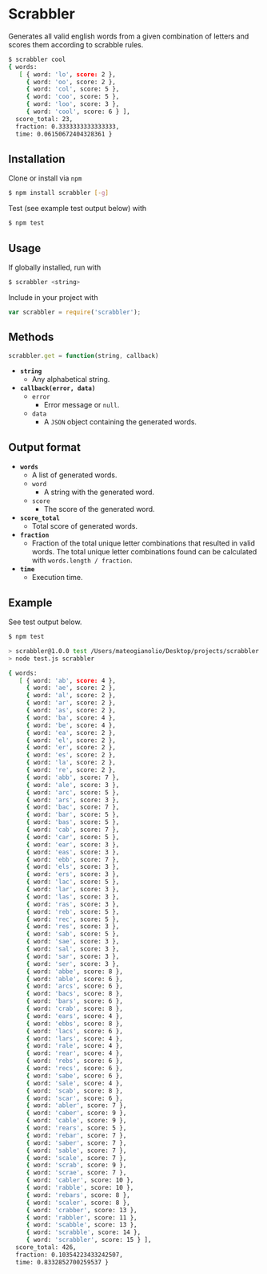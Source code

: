 # Scrabbler

Generates all valid english words from a given combination of letters and scores them according to scrabble rules.

```bash
$ scrabbler cool
{ words: 
   [ { word: 'lo', score: 2 },
     { word: 'oo', score: 2 },
     { word: 'col', score: 5 },
     { word: 'coo', score: 5 },
     { word: 'loo', score: 3 },
     { word: 'cool', score: 6 } ],
  score_total: 23,
  fraction: 0.3333333333333333,
  time: 0.06150672404328361 }
```

## Installation

Clone or install via ```npm```

```bash
$ npm install scrabbler [-g]
```

Test (see example test output below) with

```bash
$ npm test
```

## Usage

If globally installed, run with

```bash
$ scrabbler <string>
```

Include in your project with

```javascript
var scrabbler = require('scrabbler');
```

## Methods

```javascript
scrabbler.get = function(string, callback)
```

* **```string```**
    * Any alphabetical string.
* **```callback(error, data)```**
    * ```error```
      * Error message or ```null```.
    * ```data```
      * A ```JSON``` object containing the generated words.

## Output format

* **```words```**
    * A list of generated words.
    * ```word```
      * A string with the generated word.
    * ```score```
      * The score of the generated word.
* **```score_total```**
    * Total score of generated words.
* **```fraction```**
    * Fraction of the total unique letter combinations that resulted in valid words. The total unique letter combinations found can be calculated with ```words.length / fraction```.
* **```time```**
    * Execution time.

## Example

See test output below.

```bash
$ npm test

> scrabbler@1.0.0 test /Users/mateogianolio/Desktop/projects/scrabbler
> node test.js scrabbler

{ words: 
   [ { word: 'ab', score: 4 },
     { word: 'ae', score: 2 },
     { word: 'al', score: 2 },
     { word: 'ar', score: 2 },
     { word: 'as', score: 2 },
     { word: 'ba', score: 4 },
     { word: 'be', score: 4 },
     { word: 'ea', score: 2 },
     { word: 'el', score: 2 },
     { word: 'er', score: 2 },
     { word: 'es', score: 2 },
     { word: 'la', score: 2 },
     { word: 're', score: 2 },
     { word: 'abb', score: 7 },
     { word: 'ale', score: 3 },
     { word: 'arc', score: 5 },
     { word: 'ars', score: 3 },
     { word: 'bac', score: 7 },
     { word: 'bar', score: 5 },
     { word: 'bas', score: 5 },
     { word: 'cab', score: 7 },
     { word: 'car', score: 5 },
     { word: 'ear', score: 3 },
     { word: 'eas', score: 3 },
     { word: 'ebb', score: 7 },
     { word: 'els', score: 3 },
     { word: 'ers', score: 3 },
     { word: 'lac', score: 5 },
     { word: 'lar', score: 3 },
     { word: 'las', score: 3 },
     { word: 'ras', score: 3 },
     { word: 'reb', score: 5 },
     { word: 'rec', score: 5 },
     { word: 'res', score: 3 },
     { word: 'sab', score: 5 },
     { word: 'sae', score: 3 },
     { word: 'sal', score: 3 },
     { word: 'sar', score: 3 },
     { word: 'ser', score: 3 },
     { word: 'abbe', score: 8 },
     { word: 'able', score: 6 },
     { word: 'arcs', score: 6 },
     { word: 'bacs', score: 8 },
     { word: 'bars', score: 6 },
     { word: 'crab', score: 8 },
     { word: 'ears', score: 4 },
     { word: 'ebbs', score: 8 },
     { word: 'lacs', score: 6 },
     { word: 'lars', score: 4 },
     { word: 'rale', score: 4 },
     { word: 'rear', score: 4 },
     { word: 'rebs', score: 6 },
     { word: 'recs', score: 6 },
     { word: 'sabe', score: 6 },
     { word: 'sale', score: 4 },
     { word: 'scab', score: 8 },
     { word: 'scar', score: 6 },
     { word: 'abler', score: 7 },
     { word: 'caber', score: 9 },
     { word: 'cable', score: 9 },
     { word: 'rears', score: 5 },
     { word: 'rebar', score: 7 },
     { word: 'saber', score: 7 },
     { word: 'sable', score: 7 },
     { word: 'scale', score: 7 },
     { word: 'scrab', score: 9 },
     { word: 'scrae', score: 7 },
     { word: 'cabler', score: 10 },
     { word: 'rabble', score: 10 },
     { word: 'rebars', score: 8 },
     { word: 'scaler', score: 8 },
     { word: 'crabber', score: 13 },
     { word: 'rabbler', score: 11 },
     { word: 'scabble', score: 13 },
     { word: 'scrabble', score: 14 },
     { word: 'scrabbler', score: 15 } ],
  score_total: 426,
  fraction: 0.10354223433242507,
  time: 0.8332852700259537 }
```